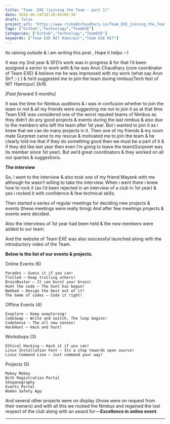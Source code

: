 ```yaml
---
title: "Team .EXE (joining the Team - part 1)"
date: 2016-06-24T10:20:45+05:30
draft: false
project_url: "https://www.rishabhchaudhary.in/Team_EXE_joining_the_Team.md/"
Tags: ["Github","Technology","TeamEXE"]
Categories: ["Github","Technology","TeamEXE"]
keywords: ["Team EXE NIT Hamirpur","Team EXE NIT"]
---
```


Its raining outside & i am writing this post , Hope it helps :-)

It was my 2nd year & SFD’s work was in progress & for that I’d been assigned a senior to work with & he was Arun Chaudhary (core coordinator of Team EXE) & believe me he was impressed with my work (what say Arun Sir? ;-) ) & he’d suggested me to join the team during nimbus(Tech fest of NIT Hamirpur) 2k16.


*[Fast forward 5 months]*


It was the time for Nimbus auditions & i was in confusion whether to join the team or not & all my friends were suggesting me not to join it as at that time Team EXE was considered one of the worst reputed teams of Nimbus as they didn’t do any good projects & events during the last nimbus & also due to the members who left the team after 1st year. But i wanted to join it as i knew that we can do many projects in it. Then one of my friends & my room mate Gurpreet came to my rescue & motivated me to join the team & he clearly told me that if they do something good then we must be a part of it & if they did like last year then even I’m going to leave the team(Gurpreet was its member since 1st year). But we’d great coordinators & they worked on all our queries & suggestions.


**The interview**

So, i went to the interview & also took one of my friend Mayank with me although he wasn’t willing to take the interview. When i went there i knew how to rock it (as I’d been rejected in an interview of a club in 1st year) & yes i rocked it with confidence & few technical skills.

Then started a series of regular meetings for deciding new projects & events (these meetings were really tiring) And after few meetings projects & events were decided.

Also the interviews of 1st year had been held & the new members were added to our team.

And the website of Team EXE was also successful launched along with the introductory video of the Team.


**Below is the list of our events & projects.**

Online Events (6)

    Paradox — Guess it if you can!
    Trolled — Keep trolling others!
    BrainBuster — It can burst your brain!
    Hunt the code — The hunt has begun!
    Webbed — Design the best out of it!
    The Game of codes — Code it right!

Offline Events (4)

    Exeplore — Keep exeploring!
    CodeSwap — Write and switch, The loop begins!
    CodeSense — The all new senses!
    HackHunt — Hack and hunt!

Workshops (3)

    Ethical Hacking — Hack it if you can!
    Linux Installation Fest — Its a step towards open source!
    Linux Command Line — Just command your way!

Projects (5)

    Makey Makey
    Nith Registration Portal
    Steganography
    Events Portal
    Women Safety App

And several other projects were on display (those were on request from their owners) and with all this we rocked the Nimbus and regained the lost respect of the club along with an award for — **Excellence in online event**.

___________________________________________